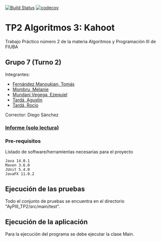 [![Build Status](https://travis-ci.org/Tomymanoukian/AyPIII_TP2.svg?branch=master)](https://travis-ci.org/Tomymanoukian/AyPIII_TP2)
[![codecov](https://codecov.io/gh/Tomymanoukian/AyPIII_TP2/branch/master/graph/badge.svg)](https://codecov.io/gh/Tomymanoukian/AyPIII_TP2)



# TP2 Algoritmos 3: Kahoot

Trabajo Práctico número 2 de la materia Algoritmos y Programación III de FIUBA

## Grupo 7 (Turno 2)

Integrantes:

- [Fernández Manoukian, Tomás](https://github.com/Tomymanoukian)
- [Mombru, Melanie](https://github.com/melmombru)
- [Mundani Vegega, Ezequiel](https://github.com/InspectorDave)
- [Tardá, Agustín](https://github.com/AgustinTardaFIUBA)
- [Tardá, Rocío](https://github.com/rociotarda)

Corrector: Diego Sánchez

### [Informe (solo lectura)](https://www.overleaf.com/read/symqnddvrxgk)

### Pre-requisitos

Listado de software/herramientas necesarias para el proyecto

```
Java 14.0.1
Maven 3.6.0
JUnit 5.4.0
JavaFX 11.0.2
```

## Ejecución de las pruebas

Todo el conjunto de pruebas se encuentra en el directorio "AyPIII_TP2/src/main/test". 

## Ejecución de la aplicación

Para la ejecución del programa se debe ejecutar la clase Main.
